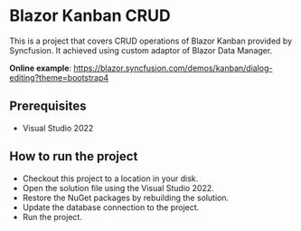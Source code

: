 # Blazor Kanban CRUD

This is a project that covers CRUD operations of Blazor Kanban provided by Syncfusion. It achieved using custom adaptor of Blazor Data Manager.

**Online example**: https://blazor.syncfusion.com/demos/kanban/dialog-editing?theme=bootstrap4

## Prerequisites

* Visual Studio 2022

## How to run the project

* Checkout this project to a location in your disk.
* Open the solution file using the Visual Studio 2022.
* Restore the NuGet packages by rebuilding the solution.
* Update the database connection to the project.
* Run the project.